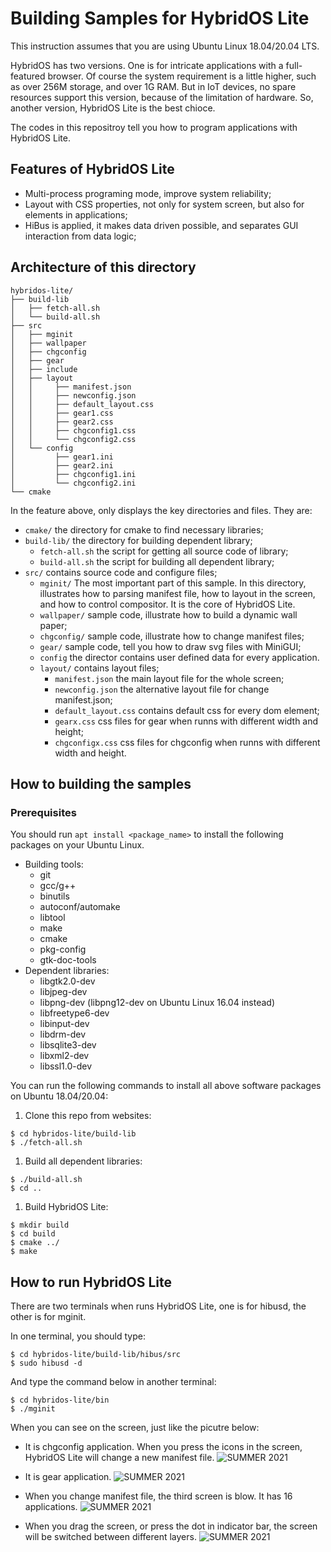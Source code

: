 # Building Samples for HybridOS Lite

This instruction assumes that you are using Ubuntu Linux 18.04/20.04 LTS.

HybridOS has two versions. One is for intricate applications with a full-featured browser. Of course the system requirement is a little higher, such as over 256M storage, and over 1G RAM. But in IoT devices, no spare resources support this version, because of the limitation of hardware. So, another version, HybridOS Lite is the best chioce.

The codes in this repositroy tell you how to program applications with HybridOS Lite.

## Features of HybridOS Lite  

- Multi-process programing mode, improve system reliability;
- Layout with CSS properties, not only for system screen, but also for elements in applications;
- HiBus is applied, it makes data driven possible, and separates GUI interaction from data logic;

## Architecture of this directory  

```
hybridos-lite/
├── build-lib
│   ├── fetch-all.sh
│   └── build-all.sh
├── src
│   ├── mginit
│   ├── wallpaper
│   ├── chgconfig
│   ├── gear
│   ├── include 
│   ├── layout
│   │     ├── manifest.json
│   │     ├── newconfig.json
│   │     ├── default_layout.css
│   │     ├── gear1.css
│   │     ├── gear2.css
│   │     ├── chgconfig1.css
│   │     └── chgconfig2.css
│   └── config
│         ├── gear1.ini
│         ├── gear2.ini
│         ├── chgconfig1.ini
│         └── chgconfig2.ini
└── cmake 
```

In the feature above, only displays the key directories and files. They are:

- `cmake/` the directory for cmake to find necessary libraries;
- `build-lib/` the directory for building dependent library;
  - `fetch-all.sh` the script for getting all source code of library;
  - `build-all.sh` the script for building all dependent library;
- `src/` contains source code and configure files;
  - `mginit/` The most important part of this sample. In this directory, illustrates how to parsing manifest file, how to layout in the screen, and how to control compositor. It is the core of HybridOS Lite.
  - `wallpaper/` sample code, illustrate how to build a dynamic wall paper;
  - `chgconfig/` sample code, illustrate how to change manifest files;
  - `gear/` sample code, tell you how to draw svg files with MiniGUI;
  - `config` the director contains user defined data for every application. 
  - `layout/` contains layout files;
    - `manifest.json` the main layout file for the whole screen;
    - `newconfig.json` the alternative layout file for change manifest.json;
    - `default_layout.css` contains default css for every dom element;
    - `gearx.css` css files for gear when runns with different width and height;
    - `chgconfigx.css` css files for chgconfig when runns with different width and height.

## How to building the samples  

### Prerequisites

You should run `apt install <package_name>` to install the following packages on your Ubuntu Linux.

* Building tools:
   * git
   * gcc/g++
   * binutils
   * autoconf/automake
   * libtool
   * make
   * cmake
   * pkg-config
   * gtk-doc-tools
* Dependent libraries:
   * libgtk2.0-dev
   * libjpeg-dev
   * libpng-dev (libpng12-dev on Ubuntu Linux 16.04 instead)
   * libfreetype6-dev
   * libinput-dev
   * libdrm-dev
   * libsqlite3-dev
   * libxml2-dev
   * libssl1.0-dev

You can run the following commands to install all above software packages on Ubuntu 18.04/20.04:

1. Clone this repo from websites:

```
$ cd hybridos-lite/build-lib
$ ./fetch-all.sh
```

1. Build all dependent libraries:

```
$ ./build-all.sh
$ cd ..
```

1. Build HybridOS Lite:

```
$ mkdir build
$ cd build
$ cmake ../
$ make
```

## How to run HybridOS Lite  

There are two terminals when runs HybridOS Lite, one is for hibusd, the other is for mginit.

In one terminal, you should type:

```
$ cd hybridos-lite/build-lib/hibus/src 
$ sudo hibusd -d
```

And type the command below in another terminal:
```
$ cd hybridos-lite/bin 
$ ./mginit
```

When you can see on the screen, just like the picutre below:

- It is chgconfig application. When you press the icons in the screen, HybridOS Lite will change a new manifest file.
![SUMMER 2021](summer2021/figures/chgconfig.png)

- It is gear application. 
![SUMMER 2021](summer2021/figures/gear.png)

- When you change manifest file, the third screen is blow. It has 16 applications.
![SUMMER 2021](summer2021/figures/multi.png)

- When you drag the screen, or press the dot in indicator bar, the screen will be switched between different layers.
![SUMMER 2021](summer2021/figures/drag.png)
